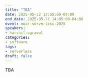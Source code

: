 ```yaml
---
title: "TBA"
date: 2025-05-22 13:55:00-04:00
end_date: 2025-05-22 14:05:00-04:00
event: moar-serverless-2025
speakers:
- harshil-agrawal
categories:
- software
tags:
- serverless
draft: false
---
```


TBA